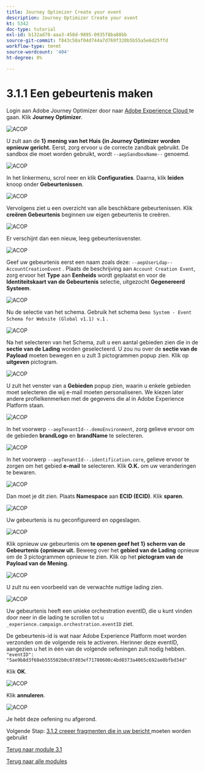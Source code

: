 ```yaml
---
title: Journey Optimizer Create your event
description: Journey Optimizer Create your event
kt: 5342
doc-type: tutorial
exl-id: b132ad78-aaa3-458d-9895-0935f8ba88bb
source-git-commit: f843c50af04d744a7d769f320b5b55a5e6d25ffd
workflow-type: tm+mt
source-wordcount: '404'
ht-degree: 0%

---
```


# 3.1.1 Een gebeurtenis maken

Login aan Adobe Journey Optimizer door naar [ Adobe Experience Cloud ](https://experience.adobe.com) te gaan. Klik **Journey Optimizer**.

![ ACOP ](./images/acophome.png)

U zult aan de **1} mening van het Huis {in Journey Optimizer worden opnieuw gericht.** Eerst, zorg ervoor u de correcte zandbak gebruikt. De sandbox die moet worden gebruikt, wordt `--aepSandboxName--` genoemd.

![ ACOP ](./images/acoptriglp.png)

In het linkermenu, scrol neer en klik **Configuraties**. Daarna, klik **leiden** knoop onder **Gebeurtenissen**.

![ ACOP ](./images/acopmenu.png)

Vervolgens ziet u een overzicht van alle beschikbare gebeurtenissen. Klik **creëren Gebeurtenis** beginnen uw eigen gebeurtenis te creëren.

![ ACOP ](./images/emptyevent.png)

Er verschijnt dan een nieuw, leeg gebeurtenisvenster.

![ ACOP ](./images/emptyevent1.png)

Geef uw gebeurtenis eerst een naam zoals deze: `--aepUserLdap--AccountCreationEvent` .
Plaats de beschrijving aan `Account Creation Event`, zorg ervoor het **Type** aan **Eenheids** wordt geplaatst en voor de **Identiteitskaart van de Gebeurtenis** selectie, uitgezocht **Gegenereerd Systeem**.

![ ACOP ](./images/eventdescription.png)

Nu de selectie van het schema. Gebruik het schema `Demo System - Event Schema for Website (Global v1.1) v.1` .

![ ACOP ](./images/eventschema.png)

Na het selecteren van het Schema, zult u een aantal gebieden zien die in de **sectie van de Lading** worden geselecteerd. U zou nu over de **sectie van de Payload** moeten bewegen en u zult 3 pictogrammen popup zien. Klik op **uitgeven** pictogram.

![ ACOP ](./images/eventpayload.png)

U zult het venster van a **Gebieden** popup zien, waarin u enkele gebieden moet selecteren die wij e-mail moeten personaliseren.  We kiezen later andere profielkenmerken met de gegevens die al in Adobe Experience Platform staan.

![ ACOP ](./images/eventfields.png)

In het voorwerp `--aepTenantId--.demoEnvironment`, zorg gelieve ervoor om de gebieden **brandLogo** en **brandName** te selecteren.

![ ACOP ](./images/eventpayloadbr.png)

In het voorwerp `--aepTenantId--.identification.core`, gelieve ervoor te zorgen om het gebied **e-mail** te selecteren. Klik **O.K.** om uw veranderingen te bewaren.

![ ACOP ](./images/eventpayloadbrid.png)

Dan moet je dit zien. Plaats **Namespace** aan **ECID (ECID)**. Klik **sparen**.

![ ACOP ](./images/eventsave.png)

Uw gebeurtenis is nu geconfigureerd en opgeslagen.

![ ACOP ](./images/eventdone.png)

Klik opnieuw uw gebeurtenis om **te openen geef het 1} scherm van de Gebeurtenis {opnieuw uit.** Beweeg over het **gebied van de Lading** opnieuw om de 3 pictogrammen opnieuw te zien. Klik op het **pictogram van de Payload van de Mening**.

![ ACOP ](./images/viewevent.png)

U zult nu een voorbeeld van de verwachte nuttige lading zien.

![ ACOP ](./images/fullpayload.png)

Uw gebeurtenis heeft een unieke orchestration eventID, die u kunt vinden door neer in die lading te scrollen tot u `_experience.campaign.orchestration.eventID` ziet.

De gebeurtenis-id is wat naar Adobe Experience Platform moet worden verzonden om de volgende reis te activeren. Herinner deze eventID, aangezien u het in één van de volgende oefeningen zult nodig hebben.
`"eventID": "5ae9b8d3f68eb555502b0c07d03ef71780600c4bd0373a4065c692ae0bfbd34d"`

Klik **OK**.

![ ACOP ](./images/payloadeventID.png)

Klik **annuleren**.

![ ACOP ](./images/payloadeventID1.png)

Je hebt deze oefening nu afgerond.

Volgende Stap: [ 3.1.2 creeer fragmenten die in uw bericht ](./ex2.md) moeten worden gebruikt

[Terug naar module 3.1](./journey-orchestration-create-account.md)

[Terug naar alle modules](../../../overview.md)
